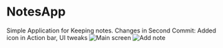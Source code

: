 # NotesApp
Simple Application for Keeping notes.
Changes in Second Commit:
  Added icon in Action bar,
  UI tweaks
  ![Main screen](https://user-images.githubusercontent.com/43600925/119437437-f84ecd00-bcd2-11eb-8efc-a04e11f69914.png)
![Add note](https://user-images.githubusercontent.com/43600925/119437447-fc7aea80-bcd2-11eb-8d85-d6e2705a23a7.png)



